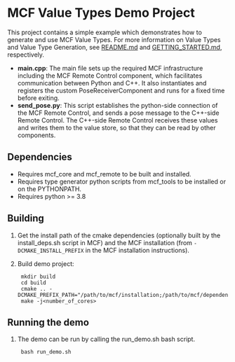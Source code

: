 # MCF Value Types Demo Project
This project contains a simple example which demonstrates how to generate and use MCF Value Types. For more information 
on Value Types and Value Type Generation, see [README.md](../../mcf_tools/types_generator/README.md) and 
[GETTING_STARTED.md](../../mcf_tools/types_generator/GETTING_STARTED.md), respectively.

* **main.cpp**: The main file sets up the required MCF infrastructure including the MCF Remote Control component, which 
facilitates communication between Python and C++. It also instantiates and registers the custom PoseReceiverComponent 
and runs for a fixed time before exiting.
* **send_pose.py**: This script establishes the python-side connection of the MCF Remote Control, and sends a pose message
to the C++-side Remote Control. The C++-side Remote Control receives these values and writes them to the value store, so 
that they can be read by other components.

## Dependencies
* Requires mcf_core and mcf_remote to be built and installed. 
* Requires type generator python scripts from mcf_tools to be installed or on the PYTHONPATH.
* Requires python >= 3.8

## Building
1) Get the install path of the cmake dependencies (optionally built by the install_deps.sh script in MCF) and the MCF installation (from `-DCMAKE_INSTALL_PREFIX` in the MCF installation instructions).
2) Build demo project:
        
        mkdir build
        cd build
        cmake .. -DCMAKE_PREFIX_PATH="/path/to/mcf/installation;/path/to/mcf/dependencies"
        make -j<number_of_cores>

## Running the demo
1) The demo can be run by calling the run_demo.sh bash script.
        
        bash run_demo.sh